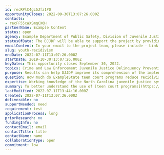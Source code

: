 ```yaml
---
id: recRPlC4gL5Jfz1PD
opportunityCloses: 2022-09-30T13:07:26.000Z
contacts: 
- recFF55cWXSmqCX0H
partnerName: Example Content
status: open
agency: Example Department of Public Safety, Division of Juvenile Justice and Delinquency Prevention
statusOfData: The DJJDP will be able to support the project by providing juvenile recidivism data, as discussed, and requested, on program participants and the requisite comparison group.
emailContent: In your email to the project team, please include - Link to CV. A brief summary of your interest in the project. Any questions you have for the project team.
slug: youth-recidivism
endDate: 2022-07-11T13:07:26.000Z
startDate: 2019-10-30T13:07:26.000Z
keyDates: This opportunity closes September 30, 2022.
topics: Crime and Law Enforcement Juvenile Justice Delinquency Prevention
purpose: Results can help DJJDP improve its comprehension of the implementation and impact of the traditional teen court model on the populations served by DJJDP.  Results can also provide actionable information for continuation and expansion of the model and guide decision making for the continuum of services provided by DJJDP in North Carolina. 
question: How much do ExampleState teen court programs reduce recidivism among youth under 18?
expertise: Working knowledge of the North Carolina juvenile justice system and decision-making process; and experience in analyzing program fidelity and outcomes. deliverable. Inventory of traditional teen court models available in North Carolina and their fidelity status, research briefs, presentations, benefit-cost analysis, and policy recommendations.
summary: To better understand the use of [teen court programs](https://ncteencourts.org/), the [Division of Juvenile Justice and Delinquency Prevention](https://www.ncdps.gov/our-organization/juvenile-justice-and-delinquency-prevention) (DJJDP) at the [NC Department of Public Safety](https://www.ncdps.gov/) is exploring partnership opportunities for rigorous qualitative and quantitative research to focus on the fidelity of the traditional teen court model in North Carolina and to understand the local impacts the model produces.The following topics will inform this work. Implementation - Are teen court programs in North Carolina operated with fidelity to the [traditional teen court model?](http://www.wsipp.wa.gov/BenefitCost/Program/970). Impact. To which populations of juveniles is the traditional teen court model most effective for in North Carolina? For example - Older versus younger, first-time referrals versus repeat referrals, legal status, etc. Improvement - What strategies should be considered for continuation, expansion, and targeting of teen court programs?. Benefit-cost analysis Assess the benefit to cost ratio and chance benefits will exceed costs akin to analysis available for [NC traditional Teen Court](https://www.wsipp.wa.gov/BenefitCost/Program/970) and hybrid models. The NC Department of Public Safety, Division of Juvenile Justice and Delinquency Prevention (DJJDP) and the NC Office of Strategic Partnerships (OSP) hosted a research partnership meeting on Monday, June 6 to discuss this project. Click [here](https://ncosbm.sharefile.com/d-s7efee055761f4acb8f12fb4556c486a6) for the meeting recording and [here](https://ncosbm.sharefile.com/d-s19e8936c93454ac4b1002f2660e0a8eb) for DPS’s presentation.Project last updated 6/27/22.
lastModified: 2022-07-11T13:44:16.000Z
Created: 2022-07-11T13:07:26.000Z
deliverable: no
supportNeeded: need
requirement: test
applicationProcess: long
priorResearch: no
fundingInfo: no
contactEmail: email
contactTitle: title
contactName: name
collaborationType: open
commitment: low
---
```

